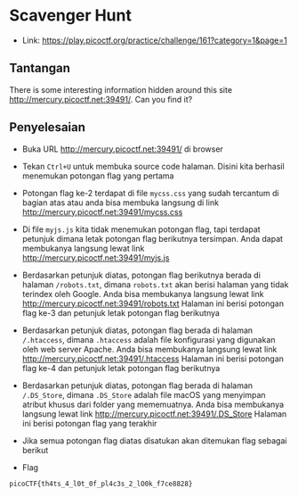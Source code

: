 # Scavenger Hunt
- Link: https://play.picoctf.org/practice/challenge/161?category=1&page=1

## Tantangan
There is some interesting information hidden around this site http://mercury.picoctf.net:39491/. Can you find it?

## Penyelesaian
- Buka URL http://mercury.picoctf.net:39491/ di browser



- Tekan `Ctrl+U` untuk membuka source code halaman. Disini kita berhasil menemukan potongan flag yang pertama



- Potongan flag ke-2 terdapat di file `mycss.css` yang sudah tercantum di bagian atas atau anda bisa membuka langsung di link http://mercury.picoctf.net:39491/mycss.css


- Di file `myjs.js` kita tidak menemukan potongan flag, tapi terdapat petunjuk dimana letak potongan flag berikutnya tersimpan. Anda dapat membukanya langsung lewat link http://mercury.picoctf.net:39491/myjs.js


- Berdasarkan petunjuk diatas, potongan flag berikutnya berada di halaman `/robots.txt`, dimana `robots.txt` akan berisi halaman yang tidak terindex oleh Google. Anda bisa membukanya langsung lewat link http://mercury.picoctf.net:39491/robots.txt Halaman ini berisi potongan flag ke-3 dan petunjuk letak potongan flag berikutnya


- Berdasarkan petunjuk diatas, potongan flag berada di halaman `/.htaccess`, dimana `.htaccess` adalah file konfigurasi yang digunakan oleh web server Apache. Anda bisa membukanya langsung lewat link http://mercury.picoctf.net:39491/.htaccess Halaman ini berisi potongan flag ke-4 dan petunjuk letak potongan flag berikutnya


- Berdasarkan petunjuk diatas, potongan flag berada di halaman `/.DS_Store`, dimana `.DS_Store` adalah file macOS yang menyimpan atribut khusus dari folder yang mememuatnya. Anda bisa membukanya langsung lewat link http://mercury.picoctf.net:39491/.DS_Store Halaman ini berisi potongan flag yang terakhir


- Jika semua potongan flag diatas disatukan akan ditemukan flag sebagai berikut



- Flag
```sh
picoCTF{th4ts_4_l0t_0f_pl4c3s_2_lO0k_f7ce8828}
```